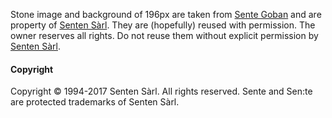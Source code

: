 Stone image and background of 196px are taken from [Sente Goban] and are property of [Senten Sàrl]. They are (hopefully) reused with permission. The owner reserves all rights. Do not reuse them without explicit permission by [Senten Sàrl].

#### Copyright

Copyright © 1994-2017 Senten Sàrl. All rights reserved. Sente and Sen:te are protected trademarks of Senten Sàrl.


[qgo]: http://qgo.sourceforge.net/
[Senten Sàrl]: http://www.sente.ch/?lang=en
[Sente Goban]: http://www.gobanapp.com/
